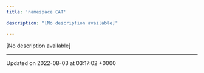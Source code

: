 ```yaml
---
title: 'namespace CAT'

description: "[No description available]"

---
```







[No description available]






-------------------------------

Updated on 2022-08-03 at 03:17:02 +0000